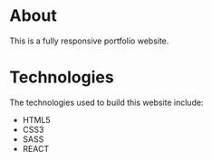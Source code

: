 # About

This is a fully responsive portfolio website. 

# Technologies

The technologies used to build this website include:

- HTML5
- CSS3
- SASS
- REACT

